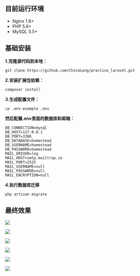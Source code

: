 ## 目前运行环境
- Nginx 1.8+
- PHP 5.6+
- MySQL 5.5+

## 基础安装

**1.克隆源代码到本地：** <br/>

```git clone https://github.com/ChinaLeng/practice_laravel.git``` <br/>

**2.安装扩展包依赖：** <br/>

```composer install``` <br/>

**3.生成配置文件：** <br/>


```cp .env.example .env``` <br/>

**然后配置.env里面的数据库和邮箱：** <br/>

```
DB_CONNECTION=mysql 
DB_HOST=127.0.0.1 
DB_PORT=3306 
DB_DATABASE=homestead 
DB_USERNAME=homestead 
DB_PASSWORD=homestead 
MAIL_DRIVER=log
MAIL_HOST=smtp.mailtrap.io
MAIL_PORT=2525
MAIL_USERNAME=null
MAIL_PASSWORD=null
MAIL_ENCRYPTION=null
```
**4.执行数据库迁移** <br/>

```php artisan migrate``` <br/>


## 最终效果
![](https://github.com/ChinaLeng/practice_laravel/raw/master/public/images/1561528773(1).jpg)  


![](https://github.com/ChinaLeng/practice_laravel/raw/master/public/images/1561528824(1).jpg)


![](https://github.com/ChinaLeng/practice_laravel/raw/master/public/images/1561528858(1).png)


![](https://github.com/ChinaLeng/practice_laravel/raw/master/public/images/1561528872(1).png)


![](https://github.com/ChinaLeng/practice_laravel/raw/master/public/images/1561528895(1).png)


![](https://github.com/ChinaLeng/practice_laravel/raw/master/public/images/1561528912(1).png)
